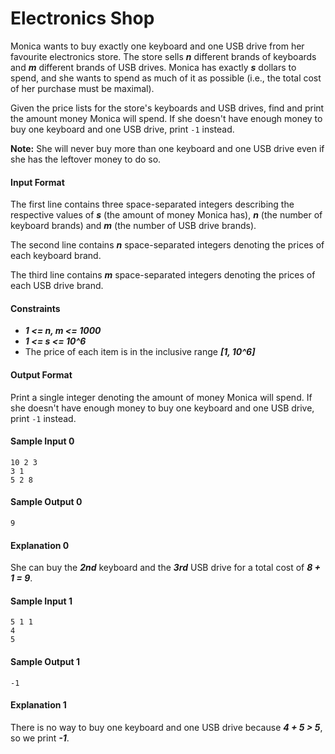 # Electronics Shop

Monica wants to buy exactly one keyboard and one USB drive from her favourite electronics store. The store sells __*n*__ different brands of keyboards and __*m*__ different brands of USB drives. Monica has exactly __*s*__ dollars to spend, and she wants to spend as much of it as possible (i.e., the total cost of her purchase must be maximal).

Given the price lists for the store's keyboards and USB drives, find and print the amount money Monica will spend. If she doesn't have enough money to buy one keyboard and one USB drive, print `-1` instead.

__Note:__ She will never buy more than one keyboard and one USB drive even if she has the leftover money to do so.

#### Input Format
The first line contains three space-separated integers describing the respective values of __*s*__ (the amount of money Monica has), __*n*__ (the number of keyboard brands) and __*m*__ (the number of USB drive brands).

The second line contains __*n*__ space-separated integers denoting the prices of each keyboard brand.

The third line contains __*m*__ space-separated integers denoting the prices of each USB drive brand.

#### Constraints
* __*1 <= n, m <= 1000*__
* __*1 <= s <= 10^6*__
* The price of each item is in the inclusive range __*[1, 10^6]*__

#### Output Format
Print a single integer denoting the amount of money Monica will spend. If she doesn't have enough money to buy one keyboard and one USB drive, print `-1` instead.

#### Sample Input 0
```
10 2 3
3 1
5 2 8
```

#### Sample Output 0
```
9
```

#### Explanation 0
She can buy the __*2nd*__ keyboard and the __*3rd*__ USB drive for a total cost of __*8 + 1 = 9*__.

#### Sample Input 1
```
5 1 1
4
5
```

#### Sample Output 1
```
-1
```

#### Explanation 1
There is no way to buy one keyboard and one USB drive because __*4 + 5 > 5*__, so we print __*-1*__.
